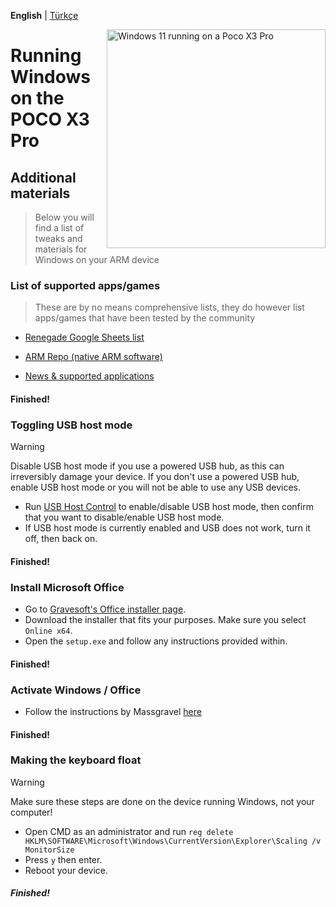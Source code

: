 **English** | [Türkçe](/guide/tr-TR/materials_tr-TR.md)

<img align="right" src="https://github.com/n00b69/woa-vayu/blob/main/vayu.png" width="350" alt="Windows 11 running on a Poco X3 Pro">

# Running Windows on the POCO X3 Pro

## Additional materials
> Below you will find a list of tweaks and materials for Windows on your ARM device


### List of supported apps/games
> These are by no means comprehensive lists, they do however list apps/games that have been tested by the community

- [Renegade Google Sheets list](https://docs.google.com/spreadsheets/d/1XYuoySgYQE0HL573sA-0RGMX7I4lt5rWJuQ8Z8yRJNY/edit?usp=drivesdk)

- [ARM Repo (native ARM software)](https://armrepo.ver.lt/)

- [News & supported applications](https://windowsonarm.org/)

#### Finished!


### Toggling USB host mode
> [!Warning]
> Disable USB host mode if you use a powered USB hub, as this can irreversibly damage your device. If you don't use a powered USB hub, enable USB host mode or you will not be able to use any USB devices.

- Run [USB Host Control](https://github.com/Misha803/My-Scripts/releases/tag/USB-Host-Mode-Control) to enable/disable USB host mode, then confirm that you want to disable/enable USB host mode.
- If USB host mode is currently enabled and USB does not work, turn it off, then back on.

#### Finished!


### Install Microsoft Office
- Go to [Gravesoft's Office installer page](https://gravesoft.dev/office_c2r_links).
- Download the installer that fits your purposes. Make sure you select `Online x64`.
- Open the `setup.exe` and follow any instructions provided within.

#### Finished!


### Activate Windows / Office
- Follow the instructions by Massgravel [here](https://github.com/massgravel/Microsoft-Activation-Scripts)

#### Finished!


### Making the keyboard float
> [!WARNING]  
> Make sure these steps are done on the device running Windows, not your computer!

- Open CMD as an administrator and run ```reg delete HKLM\SOFTWARE\Microsoft\Windows\CurrentVersion\Explorer\Scaling /v MonitorSize```
- Press `y` then enter.
- Reboot your device.

##### Finished!

